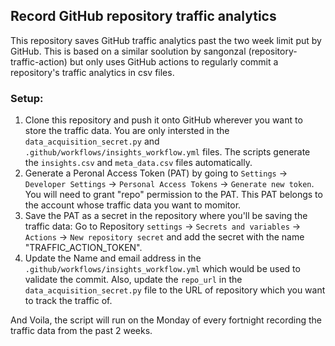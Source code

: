 ## Record GitHub repository traffic analytics

This repository saves GitHub traffic analytics past the two week limit put by GitHub. This is based on a similar soolution by sangonzal (repository-traffic-action) but only uses GitHub actions to regularly commit a repository's traffic analytics in csv files. 

### Setup:
1. Clone this repository and push it onto GitHub wherever you want to store the traffic data. You are only intersted in the ```data_acquisition_secret.py``` and ```.github/workflows/insights_workflow.yml``` files. The scripts generate the ```insights.csv``` and ```meta_data.csv``` files automatically. 
2. Generate a Peronal Access Token (PAT) by going to ```Settings``` -> ```Developer Settings``` -> ```Personal Access Tokens``` -> ```Generate new token```. You will need to grant "repo" permission to the PAT. This PAT belongs to the account whose traffic data you want to momitor. 
3. Save the PAT as a secret in the repository where you'll be saving the traffic data: Go to Repository ```settings``` -> ```Secrets and variables``` -> ```Actions``` -> ```New repository secret``` and add the secret with the name "TRAFFIC_ACTION_TOKEN". 
4. Update the Name and email address in the ```.github/workflows/insights_workflow.yml``` which would be used to validate the commit. Also, update the ```repo_url``` in the ```data_acquisition_secret.py``` file to the URL of repository which you want to track the traffic of.  

And Voila, the script will run on the Monday of every fortnight recording the traffic data from the past 2 weeks.  
